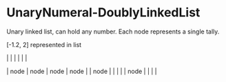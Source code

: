 # UnaryNumeral-DoublyLinkedList
Unary linked list, can hold any number. Each node represents a single tally.

[-1.2, 2] represented in list

|   |   |   |   |   |

| node | node | node | node |
| node |  |  |  |
| node |  |  |  |
